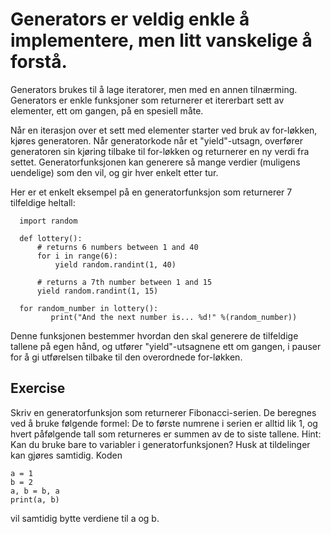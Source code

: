 # Generators er veldig enkle å implementere, men litt vanskelige å forstå.

Generators brukes til å lage iteratorer, men med en annen tilnærming. Generators er enkle funksjoner som returnerer et itererbart sett av elementer, ett om gangen, på en spesiell måte.

Når en iterasjon over et sett med elementer starter ved bruk av for-løkken, kjøres generatoren. Når generatorkode når et "yield"-utsagn, overfører generatoren sin kjøring tilbake til for-løkken og returnerer en ny verdi fra settet. Generatorfunksjonen kan generere så mange verdier (muligens uendelige) som den vil, og gir hver enkelt etter tur.

Her er et enkelt eksempel på en generatorfunksjon som returnerer 7 tilfeldige heltall:

      import random
      
      def lottery():
          # returns 6 numbers between 1 and 40
          for i in range(6):
              yield random.randint(1, 40)
      
          # returns a 7th number between 1 and 15
          yield random.randint(1, 15)
      
      for random_number in lottery():
             print("And the next number is... %d!" %(random_number))

Denne funksjonen bestemmer hvordan den skal generere de tilfeldige tallene på egen hånd, og utfører "yield"-utsagnene ett om gangen, i pauser for å gi utførelsen tilbake til den overordnede for-løkken.

Exercise
--------

Skriv en generatorfunksjon som returnerer Fibonacci-serien. De beregnes ved å bruke følgende formel: De to første numrene i serien er alltid lik 1, og hvert påfølgende tall som returneres er summen av de to siste tallene.
Hint: Kan du bruke bare to variabler i generatorfunksjonen? Husk at tildelinger kan gjøres samtidig. Koden

    a = 1
    b = 2
    a, b = b, a
    print(a, b)

vil samtidig bytte verdiene til a og b.
